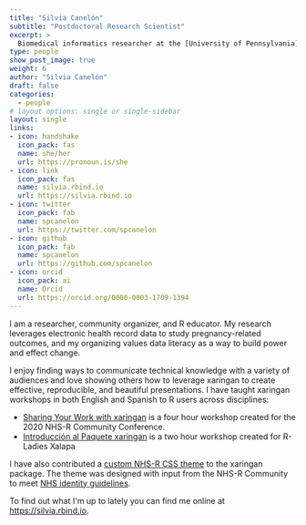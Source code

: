 ```yaml
---
title: "Silvia Canelón"
subtitle: "Postdoctoral Research Scientist"
excerpt: >
  Biomedical informatics researcher at the [University of Pennsylvania](https://www.dbei.med.upenn.edu/), curious about all intersections of data and society.
type: people
show_post_image: true
weight: 6
author: "Silvia Canelón"
draft: false
categories:
  - people
# layout options: single or single-sidebar
layout: single
links:
- icon: handshake
  icon_pack: fas
  name: she/her
  url: https://pronoun.is/she
- icon: link
  icon_pack: fas
  name: silvia.rbind.io
  url: https://silvia.rbind.io
- icon: twitter
  icon_pack: fab
  name: spcanelon
  url: https://twitter.com/spcanelon
- icon: github
  icon_pack: fab
  name: spcanelon
  url: https://github.com/spcanelon
- icon: orcid
  icon_pack: ai
  name: Orcid
  url: https://orcid.org/0000-0003-1709-1394
---
```


I am a researcher, community organizer, and R educator. My research leverages electronic health record data to study pregnancy-related outcomes, and my organizing values data literacy as a way to build power and effect change.

I enjoy finding ways to communicate technical knowledge with a variety of audiences and love showing others how to leverage xaringan to create effective, reproducible, and beautiful presentations. I have taught xaringan workshops in both English and Spanish to R users across disciplines:
+ [Sharing Your Work with xaringan](https://silvia.rbind.io/project/xaringan-nhs-r/) is a four hour workshop created for the 2020 NHS-R Community Conference.
+ [Introducción al Paquete xaringan](https://silvia.rbind.io/talk/2020-12-17-introduccion-xaringan/) is a two hour workshop created for R-Ladies Xalapa

I have also contributed a [custom NHS-R CSS theme](https://github.com/yihui/xaringan/pull/280) to the xaringan package. The theme was designed with input from the NHS-R Community to meet [NHS identity guidelines](https://www.england.nhs.uk/nhsidentity/identity-guidelines/).

To find out what I'm up to lately you can find me online at https://silvia.rbind.io.
